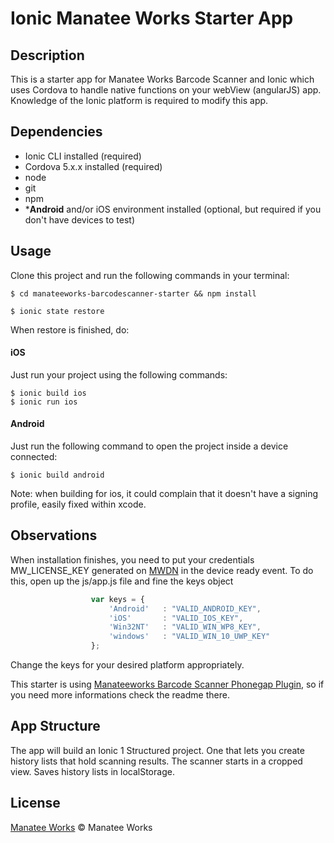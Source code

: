 # Ionic Manatee Works Starter App

## Description

This is a starter app for Manatee Works Barcode Scanner and Ionic which uses Cordova to handle native functions on your webView (angularJS) app. Knowledge of the Ionic platform is required to modify this app.

## Dependencies

- Ionic CLI installed (required) 
- Cordova 5.x.x installed (required)
- node
- git
- npm
- \***Android** and/or iOS environment installed (optional, but required if you don't have devices to test)


## Usage

Clone this project and run the following commands in your terminal:

```ssh
$ cd manateeworks-barcodescanner-starter && npm install
```

```ssh
$ ionic state restore
```

When restore is finished, do:

#### iOS

Just run your project using the following commands:

```ssh
$ ionic build ios
$ ionic run ios
```


#### Android

Just run the following command to open the project inside a device connected:

```ssh
$ ionic build android
```

Note: when building for ios, it could complain that it doesn't have a signing profile, easily fixed within xcode. 


## Observations

When installation finishes, you need to put your credentials MW_LICENSE_KEY generated on [MWDN](https://manateeworks.com/lpr?type=evaluation) in the device ready event. To do this, open up the js/app.js file and fine the keys object

```javascript
                  var keys = {
                      'Android'   : "VALID_ANDROID_KEY",
                      'iOS'       : "VALID_IOS_KEY",
                      'Win32NT'   : "VALID_WIN_WP8_KEY",
                      'windows'   : "VALID_WIN_10_UWP_KEY"
                  };
``` 
Change the keys for your desired platform appropriately. 


This starter is using [Manateeworks Barcode Scanner Phonegap Plugin](https://github.com/manateeworks/phonegap-manateeworks-v3.git), so if you need more informations check the readme there.

## App Structure

The app will build an Ionic 1 Structured project. One that lets you create history lists that hold scanning results. The scanner starts in a cropped view. Saves history lists in localStorage. 

## License

[Manatee Works](https://manateeworks.com) © Manatee Works
